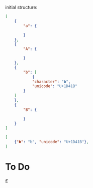 initial structure:

``` json
[
    {
        "a": {

        }
    },
    {
        "A": {

        }
    },
    {
        "b": [
            {
            "character": "𝐛",
            "unicode": "U+1D41B"
        }
    ]
    },
    {
        "B": {

        }
    }
]
```

``` json
[
    {"𝐛": "b", "unicode": "U+1D41B"},
]
```

# To Do


£